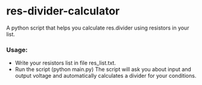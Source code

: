 # res-divider-calculator
A python script that helps you calculate res.divider using resistors in your list.
### Usage:
* Write your resistors list in file res_list.txt.
* Run the script (python main.py)
The script will ask you about input and output voltage and automatically calculates a divider for your conditions.
